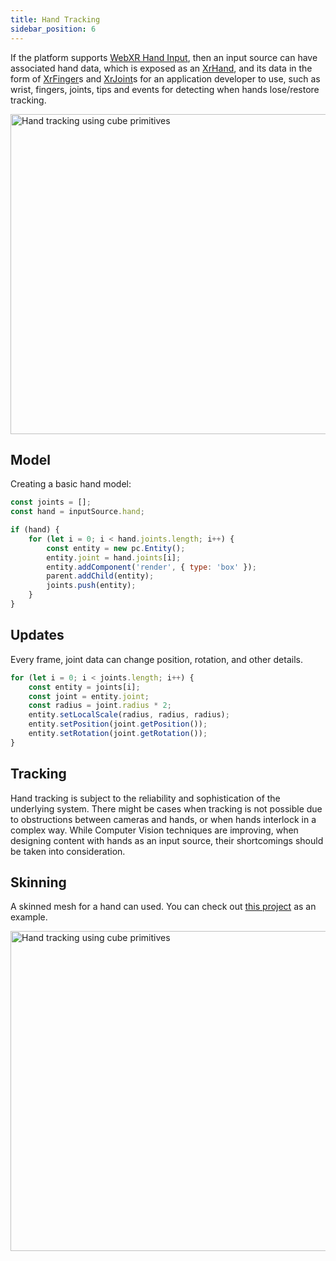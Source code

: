 ```yaml
---
title: Hand Tracking
sidebar_position: 6
---
```


If the platform supports [WebXR Hand Input][1], then an input source can have associated hand data, which is exposed as an [XrHand][2], and its data in the form of [XrFinger][3]s and [XrJoint][4]s for an application developer to use, such as wrist, fingers, joints, tips and events for detecting when hands lose/restore tracking.

<img loading="lazy" src="/img/user-manual/xr/cube-hands.webp" alt="Hand tracking using cube primitives" width="512" />

## Model

Creating a basic hand model:

```javascript
const joints = [];
const hand = inputSource.hand;

if (hand) {
    for (let i = 0; i < hand.joints.length; i++) {
        const entity = new pc.Entity();
        entity.joint = hand.joints[i];
        entity.addComponent('render', { type: 'box' });
        parent.addChild(entity);
        joints.push(entity);
    }
}
```

## Updates

Every frame, joint data can change position, rotation, and other details.

```javascript
for (let i = 0; i < joints.length; i++) {
    const entity = joints[i];
    const joint = entity.joint;
    const radius = joint.radius * 2;
    entity.setLocalScale(radius, radius, radius);
    entity.setPosition(joint.getPosition());
    entity.setRotation(joint.getRotation());
}
```

## Tracking

Hand tracking is subject to the reliability and sophistication of the underlying system. There might be cases when tracking is not possible due to obstructions between cameras and hands, or when hands interlock in a complex way. While Computer Vision techniques are improving, when designing content with hands as an input source, their shortcomings should be taken into consideration.

## Skinning

A skinned mesh for a hand can used. You can check out [this project][5] as an example.

<img loading="lazy" src="/img/user-manual/xr/skinned-hands.webp" alt="Hand tracking using cube primitives" width="512" />

[1]: https://immersive-web.github.io/webxr-hand-input/
[2]: https://api.playcanvas.com/classes/Engine.XrHand.html
[3]: https://api.playcanvas.com/classes/Engine.XrFinger.html
[4]: https://api.playcanvas.com/classes/Engine.XrJoint.html
[5]: https://playcanvas.com/project/771952/overview/webxr-realistic-hands
